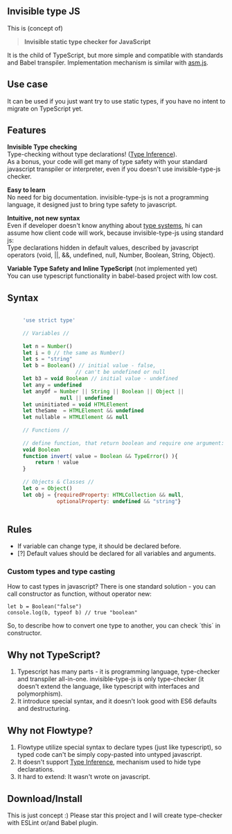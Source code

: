 Invisible type JS
-----------------

This is (concept of)
> **Invisible static type checker for JavaScript**

It is the child of TypeScript, but more simple and compatible with standards and Babel transpiler. Implementation mechanism is similar with [asm.js][].

## Use case

It can be used if you just want try to use static types, if you have no intent to migrate on TypeScript yet.

## Features

**Invisible Type checking**    
Type-checking without type declarations! ([Type Inference][]).    
As a bonus, your code will get many of type safety with your standard javascript transpiler or interpreter, even if you doesn't use invisible-type-js checker.
  
**Easy to learn**    
No need for big documentation. invisible-type-js is not a programming language, it designed just to bring type safety to javascript.
  
**Intuitive, not new syntax**    
Even if developer doesn't know anything about [type systems][], hi can assume how client code will work, because invisible-type-js using standard js:    
Type declarations hidden in default values, described by javascript operators (void, ||, &&, undefined, null, Number, Boolean, String, Object).
  
**Variable Type Safety and Inline TypeScript** (not implemented yet)    
You can use typescript functionality in babel-based project with low cost.

## Syntax

```js
     
     'use strict type'
     
     // Variables //
     
     let n = Number()
     let i = 0 // the same as Number()
     let s = "string"
     let b = Boolean() // initial value - false,
                      // can't be undefined or null
     let b3 = void Boolean // initial value - undefined
     let any = undefined
     let anyOf = Number || String || Boolean || Object ||
                 null || undefined
     let uninitiated = void HTMLElement
     let theSame  = HTMLElement && undefined
     let nullable = HTMLElement && null
     
     // Functions //
     
     // define function, that return boolean and require one argument:
     void Boolean
     function invert( value = Boolean && TypeError() ){
         return ! value
     }
     
     // Objects & Classes //
     let o = Object()
     let obj = {requiredProperty: HTMLCollection && null, 
                optionalProperty: undefined && "string"}
    
```

## Rules

* If variable can change type, it should be declared before.
* [?] Default values should be declared for all variables and arguments.

### Custom types and type casting

How to cast types in javascript? There is one standard solution - you can call constructor as function, without operator new:

    let b = Boolean("false")
    console.log(b, typeof b) // true "boolean"

So, to describe how to convert one type to another, you can check ´this´ in constructor.


## Why not TypeScript?

1. Typescript has many parts - it is programming language, type-checker and transpiler all-in-one. invisible-type-js is only type-checker (it doesn't extend the language, like typescript with interfaces and polymorphism).
2. It introduce special syntax, and it doesn't look good with ES6 defaults and destructuring.

## Why not Flowtype?

1. Flowtype utilize special syntax to declare types (just like typescript), so typed code can't be simply copy-pasted into untyped javascript.
2. It doesn't support [Type Inference], mechanism used to hide type declarations.
3. It hard to extend: It wasn't wrote on javascript.

## Download/Install

This is just concept :)
Please star this project and I will create type-checker with ESLint or/and Babel plugin.


[Type Inference]: https://en.wikipedia.org/wiki/Type_inference
[type systems]: https://en.wikipedia.org/wiki/Type_system
[asm.js]: https://en.wikipedia.org/wiki/Asm.js
